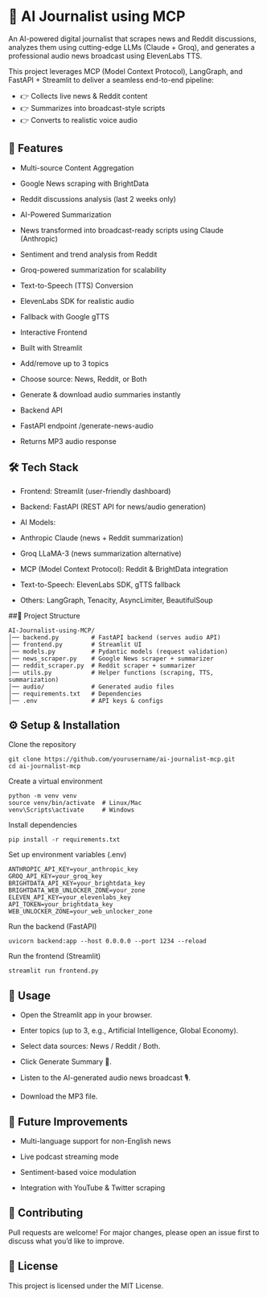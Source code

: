 # 📰 AI Journalist using MCP

An AI-powered digital journalist that scrapes news and Reddit discussions, analyzes them using cutting-edge LLMs (Claude + Groq), and generates a professional audio news broadcast using ElevenLabs TTS.

This project leverages MCP (Model Context Protocol), LangGraph, and FastAPI + Streamlit to deliver a seamless end-to-end pipeline:
- 👉 Collects live news & Reddit content
- 👉 Summarizes into broadcast-style scripts
- 👉 Converts to realistic voice audio

## 🚀 Features

- Multi-source Content Aggregation

- Google News scraping with BrightData

- Reddit discussions analysis (last 2 weeks only)

- AI-Powered Summarization

- News transformed into broadcast-ready scripts using Claude (Anthropic)

- Sentiment and trend analysis from Reddit

- Groq-powered summarization for scalability

- Text-to-Speech (TTS) Conversion

- ElevenLabs SDK for realistic audio

- Fallback with Google gTTS

- Interactive Frontend

- Built with Streamlit

- Add/remove up to 3 topics

- Choose source: News, Reddit, or Both

- Generate & download audio summaries instantly

- Backend API

- FastAPI endpoint /generate-news-audio

- Returns MP3 audio response

## 🛠️ Tech Stack

- Frontend: Streamlit (user-friendly dashboard)

- Backend: FastAPI (REST API for news/audio generation)

- AI Models:

- Anthropic Claude (news + Reddit summarization)

-  Groq LLaMA-3 (news summarization alternative)

- MCP (Model Context Protocol): Reddit & BrightData integration

- Text-to-Speech: ElevenLabs SDK, gTTS fallback

- Others: LangGraph, Tenacity, AsyncLimiter, BeautifulSoup

##📂 Project Structure
```
AI-Journalist-using-MCP/
│── backend.py         # FastAPI backend (serves audio API)
│── frontend.py        # Streamlit UI
│── models.py          # Pydantic models (request validation)
│── news_scraper.py    # Google News scraper + summarizer
│── reddit_scraper.py  # Reddit scraper + summarizer
│── utils.py           # Helper functions (scraping, TTS, summarization)
│── audio/             # Generated audio files
│── requirements.txt   # Dependencies
│── .env               # API keys & configs
```
## ⚙️ Setup & Installation

Clone the repository
```
git clone https://github.com/yourusername/ai-journalist-mcp.git
cd ai-journalist-mcp
```

Create a virtual environment
```
python -m venv venv
source venv/bin/activate  # Linux/Mac
venv\Scripts\activate     # Windows
```

Install dependencies
```
pip install -r requirements.txt
```

Set up environment variables (.env)
```
ANTHROPIC_API_KEY=your_anthropic_key
GROQ_API_KEY=your_groq_key
BRIGHTDATA_API_KEY=your_brightdata_key
BRIGHTDATA_WEB_UNLOCKER_ZONE=your_zone
ELEVEN_API_KEY=your_elevenlabs_key
API_TOKEN=your_brightdata_key
WEB_UNLOCKER_ZONE=your_web_unlocker_zone
```

Run the backend (FastAPI)
```
uvicorn backend:app --host 0.0.0.0 --port 1234 --reload
```

Run the frontend (Streamlit)
```
streamlit run frontend.py
```
## 🎯 Usage

- Open the Streamlit app in your browser.

- Enter topics (up to 3, e.g., Artificial Intelligence, Global Economy).

- Select data sources: News / Reddit / Both.

- Click Generate Summary 🚀.

- Listen to the AI-generated audio news broadcast 🎙️.

- Download the MP3 file.

## 🔮 Future Improvements

- Multi-language support for non-English news

- Live podcast streaming mode

- Sentiment-based voice modulation

- Integration with YouTube & Twitter scraping

## 🤝 Contributing

Pull requests are welcome! For major changes, please open an issue first to discuss what you’d like to improve.

## 📜 License

This project is licensed under the MIT License.
